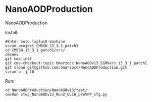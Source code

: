 # NanoAODProduction
NanoAODProduction

Install:

    #Enter into lxplus8-machine 
    scram project CMSSW_13_3_1_patch1
    cd CMSSW_13_3_1_patch1/src/
    cmsenv
    git cms-init
    git cms-checkout-topic bmarzocc:NanoAODv13_EGMVars_13_3_1_patch1
    git clone git@github.com:bmarzocc/NanoAODProduction.git
    scram b -j 10

Run:

    cd NanoAODProduction/NanoAODv13/test/
    cmsRun step_NanoAODv13_Run2_UL16_preVFP_cfg.py 

